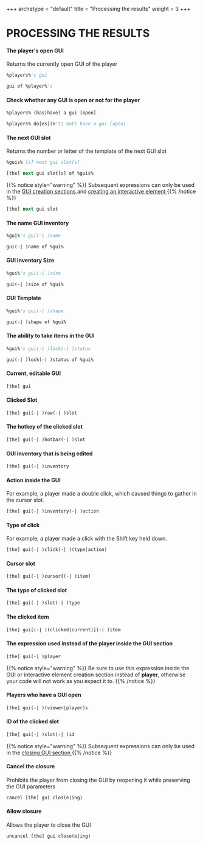 +++
archetype = "default"
title = "Processing the results"
weight = 3
+++
# PROCESSING THE RESULTS
#### The player's open GUI
Returns the currently open GUI of the player
```vb
%players%'s gui
```
```vb
gui of %player%'s
```

#### Check whether any GUI is open or not for the player
```vb
%players% (has|have) a gui [open]
```
```vb
%players% do[es](n't| not) have a gui [open]
```

#### The next GUI slot
Returns the number or letter of the template of the next GUI slot
```vb
%guis%'[s] next gui slot[s]
```
```vb
[the] next gui slot[s] of %guis%
```
{{% notice style="warning" %}}
Subsequent expressions can only be used in the [GUI creation sections <i class="fas fa-link"></i>](../gui-creation/#создание-нового-gui) and [creating an interactive element <i class="fas fa-link"></i>](../gui-creation/#изменить-уже-созданное-gui)
{{% /notice %}}
```vb
[the] next gui slot
```

#### The name GUI inventory
```vb
%gui%'s gui(-| )name
```
```vb
gui(-| )name of %gui%
```

#### GUI Inventory Size
```vb
%gui%'s gui(-| )size
```
```vb
gui(-| )size of %gui%
```

#### GUI Template
```vb
%gui%'s gui(-| )shape
```
```vb
gui(-| )shape of %gui%
```

#### The ability to take items in the GUI
```vb
%gui%'s gui(-| )lock(-| )status
```
```vb
gui(-| )lock(-| )status of %gui%
```

#### Current, editable GUI
```vb
[the] gui
```

#### Clicked Slot
```vb
[the] gui(-| )raw(-| )slot
```

#### The hotkey of the clicked slot
```vb
[the] gui(-| )hotbar(-| )slot
```

#### GUI inventory that is being edited
```vb
[the] gui(-| )inventory
```

#### Action inside the GUI
For example, a player made a double click, which caused things to gather in the cursor slot.
```vb
[the] gui(-| )inventory(-| )action
```

#### Type of click
For example, a player made a click with the Shift key held down.
```vb
[the] gui(-| )click(-| )(type|action)
```

#### Cursor slot
```vb
[the] gui(-| )cursor[(-| )item]
```

#### The type of clicked slot
```vb
[the] gui(-| )slot(-| )type
```

#### The clicked item
```vb
[the] gui[(-| )(clicked|current)](-| )item
```

#### The expression used instead of the player inside the GUI section
```vb
[the] gui(-| )player
```
{{% notice style="warning" %}}
Be sure to use this expression inside the GUI or interactive element creation section instead of **player**, otherwise your code will not work as you expect it to.
{{% /notice %}}

#### Players who have a GUI open
```vb
[the] gui(-| )(viewer|player)s
```

#### ID of the clicked slot
```vb
[the] gui(-| )slot(-| )id
```

{{% notice style="warning" %}}
Subsequent expressions can only be used in the [closing GUI section <i class="fas fa-link"></i>](../gui-creation/#при-закрытии-gui)
{{% /notice %}}

#### Cancel the closure
Prohibits the player from closing the GUI by reopening it while preserving the GUI parameters
```vb
cancel [the] gui clos(e|ing)
```

#### Allow closure
Allows the player to close the GUI
```vb
uncancel [the] gui close(e|ing)
```